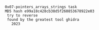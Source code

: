      0x07-pointers_arrays_strings task
     MD5 hash e99a18c428cb38d5f260853678922e03
      try to reverse
      found by the greatest tool ghidra
        2023
